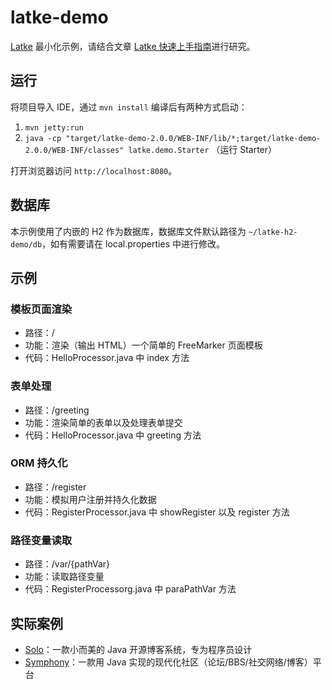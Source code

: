 # latke-demo

[Latke](https://github.com/b3log/latke) 最小化示例，请结合文章 [Latke 快速上手指南](https://hacpai.com/article/1466870492857)进行研究。

## 运行

将项目导入 IDE，通过 `mvn install` 编译后有两种方式启动：

1. `mvn jetty:run`
2. `java -cp "target/latke-demo-2.0.0/WEB-INF/lib/*;target/latke-demo-2.0.0/WEB-INF/classes" latke.demo.Starter` （运行 Starter）

打开浏览器访问 `http://localhost:8080`。

## 数据库

本示例使用了内嵌的 H2 作为数据库，数据库文件默认路径为 `~/latke-h2-demo/db`，如有需要请在 local.properties 中进行修改。

## 示例

### 模板页面渲染

* 路径：/
* 功能：渲染（输出 HTML）一个简单的 FreeMarker 页面模板
* 代码：HelloProcessor.java 中 index 方法

### 表单处理

* 路径：/greeting
* 功能：渲染简单的表单以及处理表单提交
* 代码：HelloProcessor.java 中 greeting 方法

### ORM 持久化

* 路径：/register
* 功能：模拟用户注册并持久化数据
* 代码：RegisterProcessor.java 中 showRegister 以及 register 方法

### 路径变量读取

* 路径：/var/{pathVar}
* 功能：读取路径变量
* 代码：RegisterProcessorg.java 中 paraPathVar 方法

## 实际案例

* [Solo](https://github.com/b3log/solo)：一款小而美的 Java 开源博客系统，专为程序员设计
* [Symphony](https://github.com/b3log/symphony)：一款用 Java 实现的现代化社区（论坛/BBS/社交网络/博客）平台
